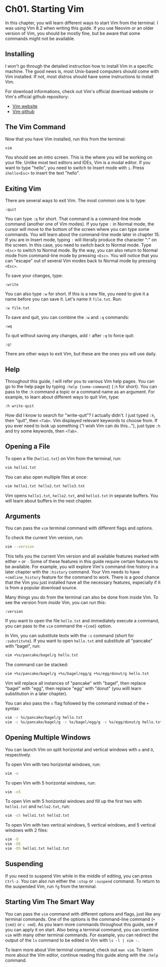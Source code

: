 # Ch01. Starting Vim

In this chapter, you will learn different ways to start Vim from the terminal. I was using Vim 8.2 when writing this guide. If you use Neovim or an older version of Vim, you should be mostly fine, but be aware that some commands might not be available.

## Installing

I won't go through the detailed instruction how to install Vim in a specific machine. The good news is, most Unix-based computers should come with Vim installed. If not, most distros should have some instructions to install Vim.

For download informations, check out Vim's official download website or Vim's official github repository:
- [Vim website](https://www.vim.org/download.php)
- [Vim github](https://github.com/vim/vim)

## The Vim Command

Now that you have Vim installed, run this from the terminal:

```bash
vim
```

You should see an intro screen. This is the where you will be working on your file. Unlike most text editors and IDEs, Vim is a modal editor. If you want to type "hello", you need to switch to Insert mode with `i`. Press `ihello<Esc>` to insert the text "hello".

## Exiting Vim

There are several ways to exit Vim. The most common one is to type:

```
:quit
```

You can type `:q` for short. That command is a command-line mode command (another one of Vim modes). If you type `:` in Normal mode, the cursor will move to the bottom of the screen where you can type some commands. You will learn about the command-line mode later in chapter 15. If you are in Insert mode, typing `:` will literally produce the character ":" on the screen. In this case, you need to switch back to Normal mode. Type `<Esc>` to switch to Normal mode. By the way, you can also return to Normal mode from command-line mode by pressing `<Esc>`. You will notice that you can "escape" out of several Vim modes back to Normal mode by pressing `<Esc>`.

To save your changes, type:

```
:write
```

You can also type `:w` for short. If this is a new file, you need to give it a name before you can save it. Let's name it `file.txt`. Run:

```
:w file.txt
```

To save and quit, you can combine the `:w` and `:q` commands:

```
:wq
```

To quit without saving any changes, add `!` after `:q` to force quit:

```
:q!
```

There are other ways to exit Vim, but these are the ones you will use daily.

## Help

Throughout this guide, I will refer you to various Vim help pages. You can go to the help page by typing `:help {some-command}` (`:h` for short). You can pass to the `:h` command a topic or a command name as an argument. For example, to learn about different ways to quit Vim, type:

```
:h write-quit
```

How did I know to search for "write-quit"? I actually didn't. I just typed `:h`, then "quit", then `<Tab>`. Vim displayed relevant keywords to choose from. If you ever need to look up something ("I wish Vim can do this..."), just type `:h` and try some keywords, then `<Tab>`.

## Opening a File

To open a file (`hello1.txt`) on Vim from the terminal, run:

```bash
vim hello1.txt
```

You can also open multiple files at once:

```bash
vim hello1.txt hello2.txt hello3.txt
```

Vim opens `hello1.txt`, `hello2.txt`, and `hello3.txt` in separate buffers. You will learn about buffers in the next chapter.

## Arguments

You can pass the `vim` terminal command with different flags and options.

To check the current Vim version, run:

```bash
vim --version
```

This tells you the current Vim version and all available features marked with either `+` or `-` Some of these features in this guide require certain features to be available. For example, you will explore Vim's command-line history in a later chapter with the `:history` command. Your Vim needs to have `+cmdline_history` feature for the command to work. There is a good chance that the Vim you just installed have all the necessary features, especially if it is from a popular download source.

Many things you do from the terminal can also be done from inside Vim. To see the version from *inside* Vim, you can run this: 

```
:version
```

If you want to open the file `hello.txt` and immediately execute a command, you can pass to the `vim` command the `+{cmd}` option.

In Vim, you can substitute texts with the `:s` command (short for `:substitute`). If you want to open `hello.txt` and substitute all "pancake" with "bagel", run:

```bash
vim +%s/pancake/bagel/g hello.txt
```

The command can be stacked:

```bash
vim +%s/pancake/bagel/g +%s/bagel/egg/g +%s/egg/donut/g hello.txt
```

Vim will replace all instances of "pancake" with "bagel", then replace "bagel" with "egg", then replace "egg" with "donut" (you willl learn substitution in a later chapter).

You can also pass the `c` flag followed by the command instead of the `+` syntax:

```bash
vim -c %s/pancake/bagel/g hello.txt
vim -c %s/pancake/bagel/g -c %s/bagel/egg/g -c %s/egg/donut/g hello.txt
```

## Opening Multiple Windows

You can launch Vim on split horizontal and vertical windows with `o` and `O`, respectively.

To open Vim with two horizontal windows, run:

```bash
vim -o
```

To open Vim with 5 horizontal windows, run:

```bash
vim -o5
```

To open Vim with 5 horizontal windows and fill up the first two with `hello1.txt` and `hello2.txt`, run:

```bash
vim -o5 hello1.txt hello2.txt
```

To open Vim with two vertical windows, 5 vertical windows, and 5 vertical windows with 2 files:

```bash
vim -O
vim -O5
vim -O5 hello1.txt hello2.txt
```

## Suspending

If you need to suspend Vim while in the middle of editing, you can press `Ctrl-z`. You can also run either the `:stop` or `:suspend` command. To return to the suspended Vim, run `fg` from the terminal.

## Starting Vim The Smart Way

You can pass the `vim` command with different options and flags, just like any terminal commands. One of the options is the command-line command (`+{cmd}` or `c cmd`). As you learn more commands throughout this guide, see if you can apply it on start. Also being a terminal command, you can combine `vim` with many other terminal commands. For example, you can redirect the output of the `ls` command to be edited in Vim with `ls -l | vim -`.

To learn more about Vim terminal command, check out `man vim`. To learn more about the Vim editor, continue reading this guide along with the `:help` command.
